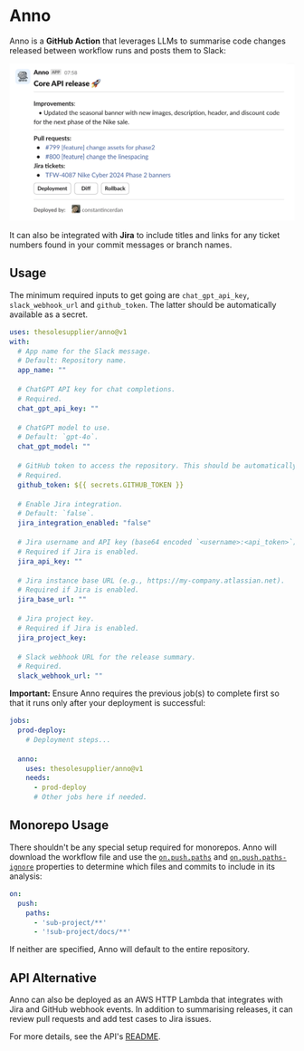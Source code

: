 # **Anno**
Anno is a **GitHub Action** that leverages LLMs to summarise code changes released between workflow runs and posts them to Slack:

<img src="docs/release_summary_example.png" alt="Release summary example" width="650">

It can also be integrated with **Jira** to include titles and links for any ticket numbers found in your commit messages or branch names.

## **Usage**

The minimum required inputs to get going are `chat_gpt_api_key`, `slack_webhook_url` and `github_token`. The latter should be automatically available as a secret.

```yaml
uses: thesolesupplier/anno@v1
with:
  # App name for the Slack message.
  # Default: Repository name.
  app_name: ""

  # ChatGPT API key for chat completions.
  # Required.
  chat_gpt_api_key: ""

  # ChatGPT model to use.
  # Default: `gpt-4o`.
  chat_gpt_model: ""

  # GitHub token to access the repository. This should be automatically available as a secret.
  # Required.
  github_token: ${{ secrets.GITHUB_TOKEN }}

  # Enable Jira integration.
  # Default: `false`.
  jira_integration_enabled: "false"

  # Jira username and API key (base64 encoded `<username>:<api_token>`).
  # Required if Jira is enabled.
  jira_api_key: ""

  # Jira instance base URL (e.g., https://my-company.atlassian.net).
  # Required if Jira is enabled.
  jira_base_url: ""

  # Jira project key.
  # Required if Jira is enabled.
  jira_project_key:

  # Slack webhook URL for the release summary.
  # Required.
  slack_webhook_url: ""
```

**Important:** Ensure Anno requires the previous job(s) to complete first so that it runs only after your deployment is successful:

```yaml
jobs:
  prod-deploy:
    # Deployment steps...

  anno:
    uses: thesolesupplier/anno@v1
    needs:
      - prod-deploy
      # Other jobs here if needed.
```


## Monorepo Usage

There shouldn't be any special setup required for monorepos. Anno will download the workflow file and use the [`on.push.paths`](https://docs.github.com/en/actions/writing-workflows/workflow-syntax-for-github-actions#example-including-paths) and [`on.push.paths-ignore`](https://docs.github.com/en/actions/writing-workflows/workflow-syntax-for-github-actions#example-excluding-paths) properties to determine which files and commits to include in its analysis:

```yaml
on:
  push:
    paths:
      - 'sub-project/**'
      - '!sub-project/docs/**'
```

If neither are specified, Anno will default to the entire repository.

## API Alternative

Anno can also be deployed as an AWS HTTP Lambda that integrates with Jira and GitHub webhook events. In addition to summarising releases, it can review pull requests and add test cases to Jira issues.

For more details, see the API's [README](api/README.md).